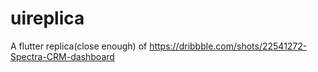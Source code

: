 # uireplica

A flutter replica(close enough) of https://dribbble.com/shots/22541272-Spectra-CRM-dashboard 
